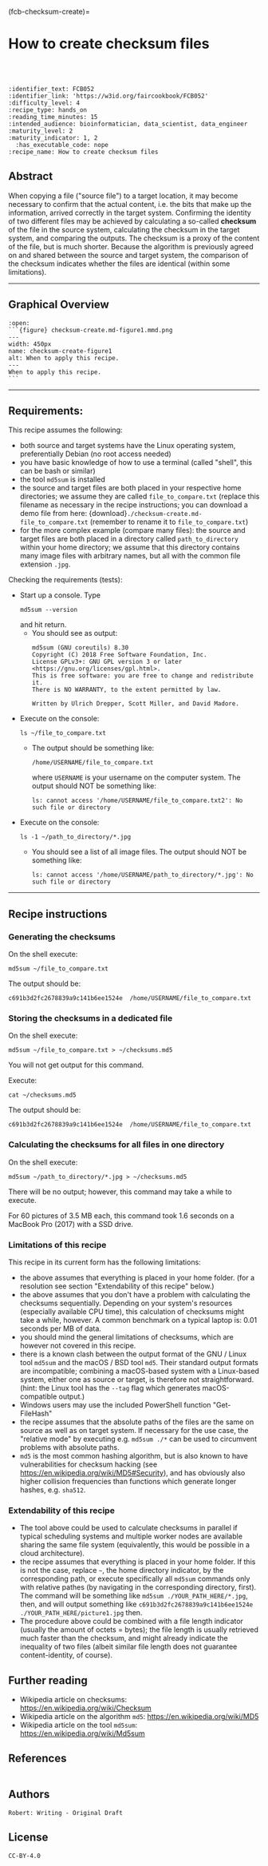 (fcb-checksum-create)=
# How to create checksum files

<br/>
<br/>

````{panels_fairplus}
:identifier_text: FCB052 
:identifier_link: 'https://w3id.org/faircookbook/FCB052'
:difficulty_level: 4
:recipe_type: hands_on
:reading_time_minutes: 15
:intended_audience: bioinformatician, data_scientist, data_engineer
:maturity_level: 2
:maturity_indicator: 1, 2
  :has_executable_code: nope
:recipe_name: How to create checksum files
```` 

## Abstract

When copying a file ("source file") to a target location, it may become necessary
to confirm that the actual content, i.e. the bits that make up the information, arrived correctly in the target system.
Confirming the identity of two different files may be achieved by calculating
a so-called **checksum** of the file
in the source system, calculating the checksum in the target system, and comparing
the outputs. The checksum is a proxy of the content of the file, but is much shorter.
Because the algorithm is previously agreed on and shared between the source and target system,
the comparison of the checksum indicates whether the files are identical (within some limitations).


---

## Graphical Overview

````{dropdown} 
:open:
```{figure} checksum-create.md-figure1.mmd.png
---
width: 450px
name: checksum-create-figure1
alt: When to apply this recipe.
---
When to apply this recipe.
```
````


---
 
## Requirements:

This recipe assumes the following:

  - both source and target systems have the Linux operating system, preferentially Debian (no root access needed)
  - you have basic knowledge of how to use a terminal (called "shell", this can be bash or similar)
  - the tool `md5sum` is installed
  - the source and target files are both placed in your respective home directories; we assume they are called `file_to_compare.txt` (replace this filename as necessary in the recipe instructions; you can download a demo file from here: {download}`./checksum-create.md-file_to_compare.txt` (remember to rename it to `file_to_compare.txt`)
  - for the more complex example (compare many files): the source and target files are both placed in a directory called `path_to_directory` within your home directory; we assume that this directory contains many image files with arbitrary names, but all with the common file extension `.jpg`.


Checking the requirements (tests):

  - Start up a console. Type 
    ```
    md5sum --version
    ``` 
    and hit return.
      - You should see as output: 
        ```text
        md5sum (GNU coreutils) 8.30
        Copyright (C) 2018 Free Software Foundation, Inc.
        License GPLv3+: GNU GPL version 3 or later <https://gnu.org/licenses/gpl.html>.
        This is free software: you are free to change and redistribute it.
        There is NO WARRANTY, to the extent permitted by law.

        Written by Ulrich Drepper, Scott Miller, and David Madore.
        ```
  - Execute on the console: 
    ```
    ls ~/file_to_compare.txt
    ```
    - The output should be something like:
      ```
      /home/USERNAME/file_to_compare.txt
      ```
      where `USERNAME` is your username on the computer system. The output should NOT be something like:
      ```
      ls: cannot access '/home/USERNAME/file_to_compare.txt2': No such file or directory
      ```
  - Execute on the console:
    ```
    ls -1 ~/path_to_directory/*.jpg
    ```
    - You should see a list of all image files. The output should NOT be something like:
      ```
      ls: cannot access '/home/USERNAME/path_to_directory/*.jpg': No such file or directory
      ```



---

## Recipe instructions

### Generating the checksums

On the shell execute:

`md5sum ~/file_to_compare.txt`

The output should be:

`c691b3d2fc2678839a9c141b6ee1524e  /home/USERNAME/file_to_compare.txt`

### Storing the checksums in a dedicated file


On the shell execute:

`md5sum ~/file_to_compare.txt > ~/checksums.md5`

You will not get output for this command. 

Execute: 

`cat ~/checksums.md5`

The output should be:

`c691b3d2fc2678839a9c141b6ee1524e  /home/USERNAME/file_to_compare.txt`

### Calculating the checksums for all files in one directory

On the shell execute:

`md5sum ~/path_to_directory/*.jpg > ~/checksums.md5`

There will be no output; however, this command may take a while to execute.

For 60 pictures of 3.5 MB each, this command took 1.6 seconds on a MacBook Pro (2017) with a SSD drive.


### Limitations of this recipe

This recipe in its current form has the following limitations:

  - the above assumes that everything is placed in your home folder. (for a resolution see section "Extendability of this recipe" below.)
  - the above assumes that you don't have a problem with calculating the checksums sequentially. Depending on your system's resources (especially available CPU time), this calculation of checksums might take a while, however. A common benchmark on a typical laptop is: 0.01 seconds per MB of data.  
  - you should mind the general limitations of checksums, which are however not covered in this recipe.
  - there is a known clash between the output format of the GNU / Linux tool `md5sum` and the macOS / BSD tool `md5`. Their standard output formats are incompatible; combining a macOS-based system with a Linux-based system, either one as source or target, is therefore not straightforward. (hint: the Linux tool has the `--tag` flag which generates macOS-compatible output.) 
  - Windows users may use the included PowerShell function "Get-FileHash"
  - the recipe assumes that the absolute paths of the files are the same on source as well as on target system. If necessary for the use case, the "relative mode" by executing e.g. `md5sum ./*` can be used to circumvent problems with absolute paths.
  - `md5` is the most common hashing algorithm, but is also known to have vulnerabilities for checksum hacking (see <https://en.wikipedia.org/wiki/MD5#Security>), and has obviously also higher collision frequencies than functions which generate longer hashes, e.g. `sha512`.


### Extendability of this recipe

- The tool above could be used to calculate checksums in parallel if typical scheduling systems and multiple worker nodes are available sharing the same file system (equivalently, this would be possible in a cloud architecture).
- the recipe assumes that everything is placed in your home folder. If this is not the case, replace `~`, the home directory indicator, by the corresponding path, or execute specifically all `md5sum` commands only with relative pathes (by navigating in the corresponding directory, first). The command will be something like `md5sum ./YOUR_PATH_HERE/*.jpg`, then, and will output something like `c691b3d2fc2678839a9c141b6ee1524e  ./YOUR_PATH_HERE/picture1.jpg` then.
- The procedure above could be combined with a file length indicator (usually the amount of octets = bytes); the file length is usually retrieved much faster than the checksum, and might already indicate the inequality of two files (albeit similar file length does not guarantee content-identity, of course).


## Further reading

- Wikipedia article on checksums: <https://en.wikipedia.org/wiki/Checksum>
- Wikipedia article on the algorithm `md5`: <https://en.wikipedia.org/wiki/MD5>
- Wikipedia article on the tool `md5sum`: <https://en.wikipedia.org/wiki/Md5sum>


## References
````{dropdown} **References**
````

## Authors

````{authors_fairplus}
Robert: Writing - Original Draft
````


## License

````{license_fairplus}
CC-BY-4.0
````
